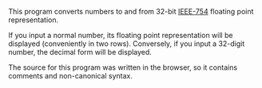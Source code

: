 This program converts numbers to and from 32-bit [IEEE-754](https://en.wikipedia.org/wiki/IEEE_754) floating point representation.

If you input a normal number, its floating point representation will be displayed (conveniently in two rows). Conversely, if you input a 32-digit number, the decimal form will be displayed.

The source for this program was written in the browser, so it contains comments and non-canonical syntax.
